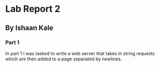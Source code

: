 # Lab Report 2
## By Ishaan Kale

### Part 1

In part 1 I was tasked to write a web server that takes in string requests which are then added
to a page separated by newlines.
